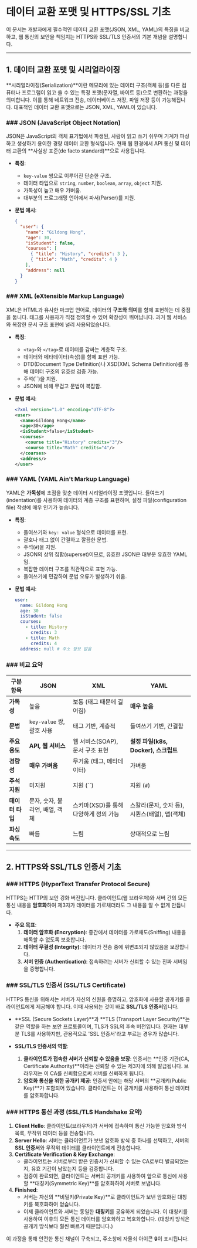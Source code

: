 # 데이터 교환 포맷 및 HTTPS/SSL 기초

이 문서는 개발자에게 필수적인 데이터 교환 포맷(JSON, XML, YAML)의 특징을 비교하고, 웹 통신의 보안을 책임지는 HTTPS와 SSL/TLS 인증서의 기본 개념을 설명합니다.

---

## 1. 데이터 교환 포맷 및 시리얼라이징

**시리얼라이징(Serialization)**이란 메모리에 있는 데이터 구조(객체 등)를 다른 컴퓨터나 프로그램이 읽고 쓸 수 있는 특정 포맷(문자열, 바이트 등)으로 변환하는 과정을 의미합니다. 이를 통해 네트워크 전송, 데이터베이스 저장, 파일 저장 등이 가능해집니다. 대표적인 데이터 교환 포맷으로는 JSON, XML, YAML이 있습니다.

### ### JSON (JavaScript Object Notation)

JSON은 JavaScript의 객체 표기법에서 파생된, 사람이 읽고 쓰기 쉬우며 기계가 파싱하고 생성하기 용이한 경량 데이터 교환 형식입니다. 현재 웹 환경에서 API 통신 및 데이터 교환의 **사실상 표준(de facto standard)**으로 사용됩니다.

* **특징**:
    * `key-value` 쌍으로 이루어진 단순한 구조.
    * 데이터 타입으로 `string`, `number`, `boolean`, `array`, `object` 지원.
    * 가독성이 높고 매우 가벼움.
    * 대부분의 프로그래밍 언어에서 파서(Parser)를 지원.

* **문법 예시**:
    ```json
    {
      "user": {
        "name": "Gildong Hong",
        "age": 30,
        "isStudent": false,
        "courses": [
          { "title": "History", "credits": 3 },
          { "title": "Math", "credits": 4 }
        ],
        "address": null
      }
    }
    ```

### ### XML (eXtensible Markup Language)

XML은 HTML과 유사한 마크업 언어로, 데이터의 **구조와 의미**를 함께 표현하는 데 중점을 둡니다. 태그를 사용자가 직접 정의할 수 있어 확장성이 뛰어납니다. 과거 웹 서비스와 복잡한 문서 구조 표현에 널리 사용되었습니다.

* **특징**:
    * `<tag>`와 `</tag>`로 데이터를 감싸는 계층적 구조.
    * 데이터와 메타데이터(속성)를 함께 표현 가능.
    * DTD(Document Type Definition)나 XSD(XML Schema Definition)를 통해 데이터 구조의 유효성 검증 가능.
    * 주석(``)을 지원.
    * JSON에 비해 무겁고 문법이 복잡함.

* **문법 예시**:
    ```xml
    <?xml version="1.0" encoding="UTF-8"?>
    <user>
      <name>Gildong Hong</name>
      <age>30</age>
      <isStudent>false</isStudent>
      <courses>
        <course title="History" credits="3"/>
        <course title="Math" credits="4"/>
      </courses>
      <address/>
    </user>
    ```

### ### YAML (YAML Ain't Markup Language)

YAML은 **가독성**에 초점을 맞춘 데이터 시리얼라이징 포맷입니다. 들여쓰기(indentation)를 사용하여 데이터의 계층 구조를 표현하며, 설정 파일(configuration file) 작성에 매우 인기가 높습니다.

* **특징**:
    * 들여쓰기와 `key: value` 형식으로 데이터를 표현.
    * 괄호나 태그 없이 간결하고 깔끔한 문법.
    * 주석(`#`)을 지원.
    * JSON의 상위 집합(superset)이므로, 유효한 JSON은 대부분 유효한 YAML임.
    * 복잡한 데이터 구조를 직관적으로 표현 가능.
    * 들여쓰기에 민감하여 문법 오류가 발생하기 쉬움.

* **문법 예시**:
    ```yaml
    user:
      name: Gildong Hong
      age: 30
      isStudent: false
      courses:
        - title: History
          credits: 3
        - title: Math
          credits: 4
      address: null # 주소 정보 없음
    ```

### ### 비교 요약

| 구분 항목     | JSON                                       | XML                                              | YAML                                           |
|---------------|--------------------------------------------|--------------------------------------------------|------------------------------------------------|
| **가독성** | 높음                                       | 보통 (태그 때문에 길어짐)                        | **매우 높음** |
| **문법** | `key-value` 쌍, 괄호 사용                  | 태그 기반, 계층적                                | 들여쓰기 기반, 간결함                          |
| **주요 용도** | **API, 웹 서비스** | 웹 서비스(SOAP), 문서 구조 표현                  | **설정 파일(k8s, Docker), 스크립트** |
| **경량성** | **매우 가벼움** | 무거움 (태그, 메타데이터)                        | 가벼움                                         |
| **주석 지원** | 미지원                                     | 지원 (``)                                | 지원 (`#`)                                     |
| **데이터 타입** | 문자, 숫자, 불리언, 배열, 객체             | 스키마(XSD)를 통해 다양하게 정의 가능            | 스칼라(문자, 숫자 등), 시퀀스(배열), 맵(객체)   |
| **파싱 속도** | 빠름                                       | 느림                                             | 상대적으로 느림                                |

---

## 2. HTTPS와 SSL/TLS 인증서 기초

### ### HTTPS (HyperText Transfer Protocol Secure)

HTTPS는 HTTP의 보안 강화 버전입니다. 클라이언트(웹 브라우저)와 서버 간의 모든 통신 내용을 **암호화**하여 제3자가 데이터를 가로채더라도 그 내용을 알 수 없게 만듭니다.

* **주요 목표**:
    1.  **데이터 암호화 (Encryption)**: 중간에서 데이터를 가로채도(Sniffing) 내용을 해독할 수 없도록 보호합니다.
    2.  **데이터 무결성 (Integrity)**: 데이터가 전송 중에 위변조되지 않았음을 보장합니다.
    3.  **서버 인증 (Authentication)**: 접속하려는 서버가 신뢰할 수 있는 진짜 서버임을 증명합니다.

### ### SSL/TLS 인증서 (SSL/TLS Certificate)

HTTPS 통신을 위해서는 서버가 자신의 신원을 증명하고, 암호화에 사용할 공개키를 클라이언트에게 제공해야 합니다. 이때 사용되는 것이 바로 **SSL/TLS 인증서**입니다.

* **SSL (Secure Sockets Layer)**과 **TLS (Transport Layer Security)**는 같은 역할을 하는 보안 프로토콜이며, TLS가 SSL의 후속 버전입니다. 현재는 대부분 TLS를 사용하지만, 관용적으로 'SSL 인증서'라고 부르는 경우가 많습니다.

* **SSL/TLS 인증서의 역할**:
    1.  **클라이언트가 접속한 서버가 신뢰할 수 있음을 보장**: 인증서는 **인증 기관(CA, Certificate Authority)**이라는 신뢰할 수 있는 제3자에 의해 발급됩니다. 브라우저는 이 CA를 신뢰함으로써 서버를 신뢰하게 됩니다.
    2.  **암호화 통신을 위한 공개키 제공**: 인증서 안에는 해당 서버의 **공개키(Public Key)**가 포함되어 있습니다. 클라이언트는 이 공개키를 사용하여 통신 데이터를 암호화합니다.

### ### HTTPS 통신 과정 (SSL/TLS Handshake 요약)

1.  **Client Hello**: 클라이언트(브라우저)가 서버에 접속하며 통신 가능한 암호화 방식 목록, 무작위 데이터 등을 전송합니다.
2.  **Server Hello**: 서버는 클라이언트가 보낸 암호화 방식 중 하나를 선택하고, 서버의 **SSL 인증서**와 무작위 데이터를 클라이언트에게 전송합니다.
3.  **Certificate Verification & Key Exchange**:
    * 클라이언트는 서버로부터 받은 인증서가 신뢰할 수 있는 CA로부터 발급되었는지, 유효 기간이 남았는지 등을 검증합니다.
    * 검증이 완료되면, 클라이언트는 서버의 공개키를 사용하여 앞으로 통신에 사용할 **대칭키(Symmetric Key)**를 암호화하여 서버로 보냅니다.
4.  **Finished**:
    * 서버는 자신의 **비밀키(Private Key)**로 클라이언트가 보낸 암호화된 대칭키를 복호화하여 얻습니다.
    * 이제 클라이언트와 서버는 동일한 **대칭키**를 공유하게 되었습니다. 이 대칭키를 사용하여 이후의 모든 통신 데이터를 암호화하고 복호화합니다. (대칭키 방식은 공개키 방식보다 훨씬 빠르기 때문입니다.)

이 과정을 통해 안전한 통신 채널이 구축되고, 주소창에 자물쇠 아이콘 🔒이 표시됩니다.
